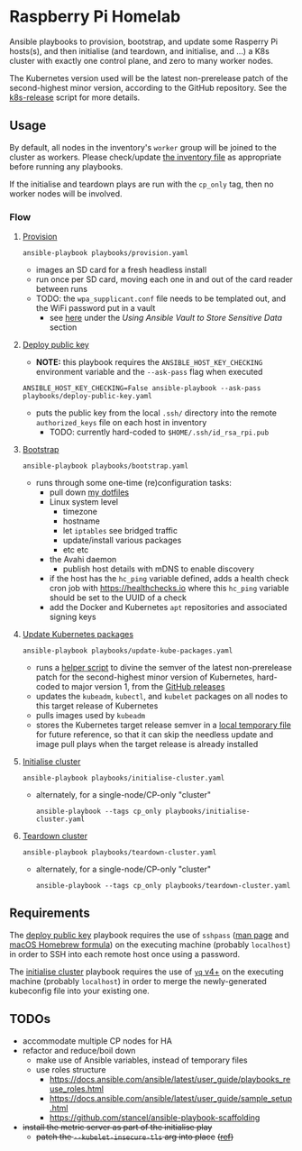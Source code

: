 # Raspberry Pi Homelab

Ansible playbooks to provision, bootstrap, and update some Rasperry Pi hosts(s), and then initialise (and teardown, and
initialise, and ...) a K8s cluster with exactly one control plane, and zero to many worker nodes.

The Kubernetes version used will be the latest non-prerelease patch of the second-highest minor version, according to
the GitHub repository.
See the [k8s-release](./scripts/k8s-release.sh) script for more details.

## Usage

By default, all nodes in the inventory's `worker` group will be joined to the cluster as workers.
Please check/update [the inventory file](inventory.yaml) as appropriate before running any playbooks.

If the initialise and teardown plays are run with the `cp_only` tag, then no worker nodes will be involved.

### Flow

1. [Provision](playbooks/provision.yaml)

    ```shell
    ansible-playbook playbooks/provision.yaml
    ```

    - images an SD card for a fresh headless install
    - run once per SD card, moving each one in and out of the card reader between runs
    - TODO: the `wpa_supplicant.conf` file needs to be templated out, and the WiFi password put in a vault
      - see [here](https://www.digitalocean.com/community/cheatsheets/how-to-use-ansible-cheat-sheet-guide)
        under the *Using Ansible Vault to Store Sensitive Data* section

1. [Deploy public key](playbooks/deploy-public-key.yaml)

    - **NOTE:** this playbook requires the `ANSIBLE_HOST_KEY_CHECKING` environment variable and the `--ask-pass` flag
      when executed

    ```shell
    ANSIBLE_HOST_KEY_CHECKING=False ansible-playbook --ask-pass playbooks/deploy-public-key.yaml
    ```

    - puts the public key from the local `.ssh/` directory into the remote `authorized_keys` file on each host in
      inventory
      - TODO: currently hard-coded to `$HOME/.ssh/id_rsa_rpi.pub`

1. [Bootstrap](playbooks/bootstrap.yaml)

    ```shell
    ansible-playbook playbooks/bootstrap.yaml
    ```

    - runs through some one-time (re)configuration tasks:
      - pull down [my dotfiles](https://github.com/jlucktay/dotfiles)
      - Linux system level
        - timezone
        - hostname
        - let `iptables` see bridged traffic
        - update/install various packages
        - etc etc
      - the Avahi daemon
        - publish host details with mDNS to enable discovery
      - if the host has the `hc_ping` variable defined, adds a health check cron job with <https://healthchecks.io>
        where this `hc_ping` variable should be set to the UUID of a check
      - add the Docker and Kubernetes `apt` repositories and associated signing keys

1. [Update Kubernetes packages](playbooks/update-kube-packages.yaml)

    ```shell
    ansible-playbook playbooks/update-kube-packages.yaml
    ```

    - runs a [helper script](scripts/k8s-release.sh) to divine the semver of the latest non-prerelease patch for the
      second-highest minor version of Kubernetes, hard-coded to major version 1, from the
      [GitHub releases](https://github.com/kubernetes/kubernetes/releases)
    - updates the `kubeadm`, `kubectl`, and `kubelet` packages on all nodes to this target release of Kubernetes
    - pulls images used by `kubeadm`
    - stores the Kubernetes target release semver in a [local temporary file](tmp/k8s-release-installed.txt) for future
      reference, so that it can skip the needless update and image pull plays when the target release is already
      installed

1. [Initialise cluster](playbooks/initialise-cluster.yaml)

    ```shell
    ansible-playbook playbooks/initialise-cluster.yaml
    ```

    - alternately, for a single-node/CP-only "cluster"

        ```shell
        ansible-playbook --tags cp_only playbooks/initialise-cluster.yaml
        ```

1. [Teardown cluster](playbooks/teardown-cluster.yaml)

    ```shell
    ansible-playbook playbooks/teardown-cluster.yaml
    ```

    - alternately, for a single-node/CP-only "cluster"

        ```shell
        ansible-playbook --tags cp_only playbooks/teardown-cluster.yaml
        ```

## Requirements

The [deploy public key](playbooks/deploy-public-key.yaml) playbook requires the use of `sshpass`
([man page](https://linux.die.net/man/1/sshpass) and
[macOS Homebrew formula](https://github.com/nunnun/homebrew-sshpass/compare)) on the executing machine (probably
`localhost`) in order to SSH into each remote host once using a password.

The [initialise cluster](playbooks/initialise-cluster.yaml) playbook requires the use of
[`yq` v4+](https://github.com/mikefarah/yq) on the executing machine (probably `localhost`) in order to merge the
newly-generated kubeconfig file into your existing one.

## TODOs

- accommodate multiple CP nodes for HA
- refactor and reduce/boil down
  - make use of Ansible variables, instead of temporary files
  - use roles structure
    - <https://docs.ansible.com/ansible/latest/user_guide/playbooks_reuse_roles.html>
    - <https://docs.ansible.com/ansible/latest/user_guide/sample_setup.html>
    - <https://github.com/stancel/ansible-playbook-scaffolding>
- ~~install the metric server as part of the initialise play~~
  - ~~patch the `--kubelet-insecure-tls` arg into place~~
    ~~([ref](https://github.com/kubernetes-sigs/metrics-server/issues/131#issuecomment-516505683))~~
